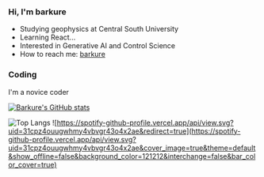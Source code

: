 ### Hi, I'm barkure
-  Studying geophysics at Central South University
-  Learning React...
-  Interested in Generative AI and Control Science
-  How to reach me: [barkure](https://barku.re)

### Coding
I'm a novice coder 

[![Barkure's GitHub stats](https://github-readme-stats.vercel.app/api?username=barkure&theme=react&show_icons=true)](https://github.com/barkure?tab=repositories)

![Top Langs](https://github-readme-stats.vercel.app/api/top-langs/?username=barkure&layout=donut&theme=react)
![https://spotify-github-profile.vercel.app/api/view.svg?uid=31cpz4ouugwhmy4vbvgr43o4x2ae&redirect=true](https://spotify-github-profile.vercel.app/api/view.svg?uid=31cpz4ouugwhmy4vbvgr43o4x2ae&cover_image=true&theme=default&show_offline=false&background_color=121212&interchange=false&bar_color_cover=true)
